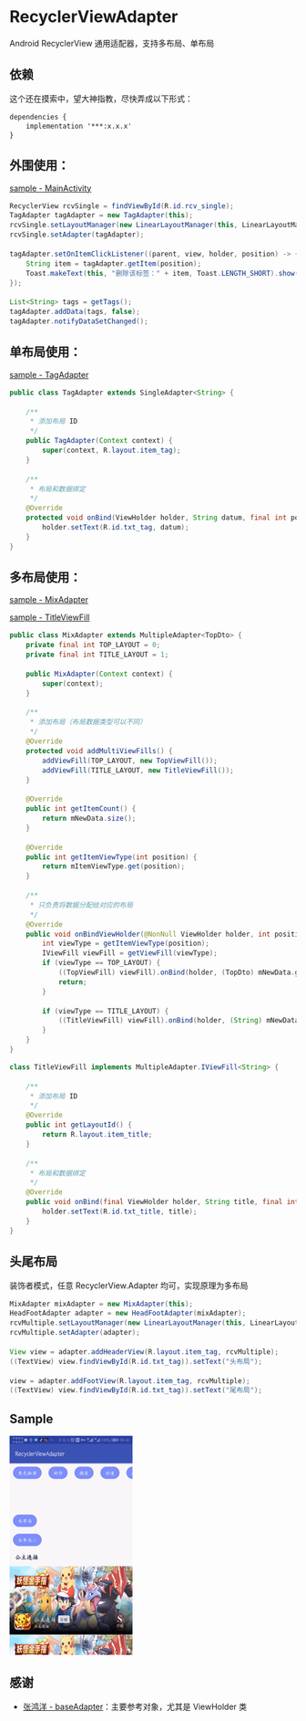 # RecyclerViewAdapter
Android RecyclerView 通用适配器，支持多布局、单布局

## 依赖
这个还在摸索中，望大神指教，尽快弄成以下形式：

```
dependencies {
    implementation '***:x.x.x'
}
```

## 外围使用：
[sample - MainActivity](./sample/src/main/java/com/csp/sample/adapter/MainActivity.java)

``` java
RecyclerView rcvSingle = findViewById(R.id.rcv_single);
TagAdapter tagAdapter = new TagAdapter(this);
rcvSingle.setLayoutManager(new LinearLayoutManager(this, LinearLayoutManager.HORIZONTAL, false));
rcvSingle.setAdapter(tagAdapter);

tagAdapter.setOnItemClickListener((parent, view, holder, position) -> {
    String item = tagAdapter.getItem(position);
    Toast.makeText(this, "删除该标签：" + item, Toast.LENGTH_SHORT).show();
});

List<String> tags = getTags();
tagAdapter.addData(tags, false);
tagAdapter.notifyDataSetChanged();
```

## 单布局使用：
[sample - TagAdapter](./sample/src/main/java/com/csp/sample/adapter/adapter/TagAdapter.java)
``` java
public class TagAdapter extends SingleAdapter<String> {

    /**
     * 添加布局 ID
     */
    public TagAdapter(Context context) {
        super(context, R.layout.item_tag);
    }

    /**
     * 布局和数据绑定
     */
    @Override
    protected void onBind(ViewHolder holder, String datum, final int position) {
        holder.setText(R.id.txt_tag, datum);
    }
}
```

## 多布局使用：
[sample - MixAdapter](./sample/src/main/java/com/csp/sample/adapter/adapter/MixAdapter.java)

[sample - TitleViewFill](./sample/src/main/java/com/csp/sample/adapter/adapter/TitleViewFill.java)

``` java
public class MixAdapter extends MultipleAdapter<TopDto> {
    private final int TOP_LAYOUT = 0;
    private final int TITLE_LAYOUT = 1;

    public MixAdapter(Context context) {
        super(context);
    }

    /**
     * 添加布局（布局数据类型可以不同）
     */
    @Override
    protected void addMultiViewFills() {
        addViewFill(TOP_LAYOUT, new TopViewFill());
        addViewFill(TITLE_LAYOUT, new TitleViewFill());
    }

    @Override
    public int getItemCount() {
        return mNewData.size();
    }

    @Override
    public int getItemViewType(int position) {
        return mItemViewType.get(position);
    }

    /**
     * 只负责将数据分配给对应的布局
     */
    @Override
    public void onBindViewHolder(@NonNull ViewHolder holder, int position) {
        int viewType = getItemViewType(position);
        IViewFill viewFill = getViewFill(viewType);
        if (viewType == TOP_LAYOUT) {
            ((TopViewFill) viewFill).onBind(holder, (TopDto) mNewData.get(position), position);
            return;
        }

        if (viewType == TITLE_LAYOUT) {
            ((TitleViewFill) viewFill).onBind(holder, (String) mNewData.get(position), position);
        }
    }
}
```
``` java
class TitleViewFill implements MultipleAdapter.IViewFill<String> {

    /**
     * 添加布局 ID
     */
    @Override
    public int getLayoutId() {
        return R.layout.item_title;
    }

    /**
     * 布局和数据绑定
     */
    @Override
    public void onBind(final ViewHolder holder, String title, final int position) {
        holder.setText(R.id.txt_title, title);
    }
}
```

## 头尾布局
装饰者模式，任意 RecyclerView.Adapter 均可，实现原理为多布局
``` java
MixAdapter mixAdapter = new MixAdapter(this);
HeadFootAdapter adapter = new HeadFootAdapter(mixAdapter);
rcvMultiple.setLayoutManager(new LinearLayoutManager(this, LinearLayoutManager.VERTICAL, false));
rcvMultiple.setAdapter(adapter);

View view = adapter.addHeaderView(R.layout.item_tag, rcvMultiple);
((TextView) view.findViewById(R.id.txt_tag)).setText("头布局");

view = adapter.addFootView(R.layout.item_tag, rcvMultiple);
((TextView) view.findViewById(R.id.txt_tag)).setText("尾布局");
```

## Sample
![sample.gif](./img/sample.gif)

## 感谢
- [张鸿洋 - baseAdapter](https://github.com/hongyangAndroid/baseAdapter)：主要参考对象，尤其是 ViewHolder 类
